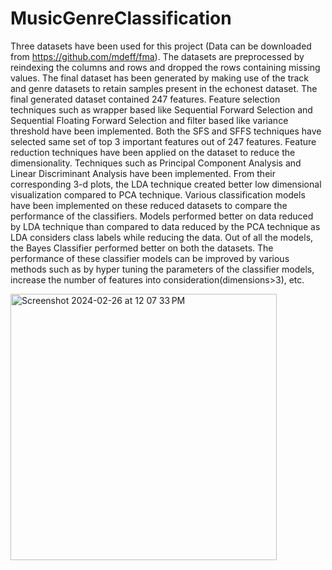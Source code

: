 # MusicGenreClassification

Three datasets have been used for this project (Data can be downloaded from https://github.com/mdeff/fma). The datasets are preprocessed by reindexing the columns and rows and dropped the rows containing missing values. The final dataset has been generated by making use of the track and genre datasets to retain samples present in the echonest dataset. The final generated dataset contained 247 features. Feature selection techniques such as wrapper based like Sequential Forward Selection and Sequential Floating Forward Selection and filter based like variance threshold have been implemented. Both the SFS and SFFS techniques have selected same set of top 3 important features out of 247 features. Feature reduction techniques have been applied on the dataset to reduce the dimensionality. Techniques such as Principal Component Analysis and Linear Discriminant Analysis have been implemented. From their corresponding 3-d plots, the LDA technique created better low dimensional visualization compared to PCA technique. Various classification models have been implemented on these reduced datasets to compare the performance of the classifiers. Models performed better on data reduced by LDA technique than compared to data reduced by the PCA technique as LDA considers class labels while reducing the data. Out of all the models, the Bayes Classifier performed better on both the datasets. The performance of these classifier models can be improved by various methods such as by hyper tuning the parameters of the classifier models, increase the number of features into consideration(dimensions>3), etc.

  <img width="426" alt="Screenshot 2024-02-26 at 12 07 33 PM" src="https://github.com/bhanu-kanamarlapudi/MusicGenreClassification/assets/92833464/d475ec27-185f-43fa-a993-55c9ed44c996">

